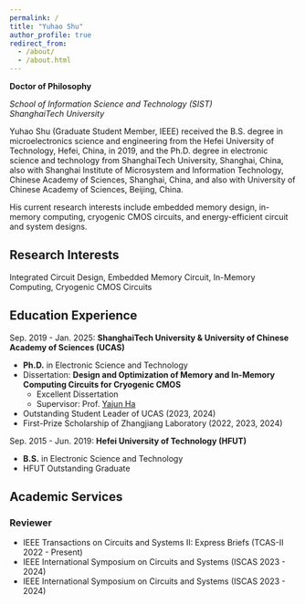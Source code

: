 ```yaml
---
permalink: /
title: "Yuhao Shu"
author_profile: true
redirect_from: 
  - /about/
  - /about.html
---
```


**Doctor of Philosophy**

*School of Information Science and Technology (SIST)*   
*ShanghaiTech University*

Yuhao Shu (Graduate Student Member, IEEE) received the B.S. degree in microelectronics science and engineering from the Hefei University of Technology, Hefei, China, in 2019, and the Ph.D. degree in electronic science and technology from ShanghaiTech University, Shanghai, China, also with Shanghai Institute of Microsystem and Information Technology, Chinese Academy of Sciences, Shanghai, China, and also with University of Chinese Academy of Sciences, Beijing, China.

His current research interests include embedded memory design, in-memory computing, cryogenic CMOS circuits, and energy-efficient circuit and system designs.

## Research Interests
Integrated Circuit Design, Embedded Memory Circuit, In-Memory Computing, Cryogenic CMOS Circuits

## Education Experience
Sep. 2019 - Jan. 2025: **ShanghaiTech University & University of Chinese Academy of Sciences (UCAS)**
* **Ph.D.** in Electronic Science and Technology
* Dissertation: **Design and Optimization of Memory and In-Memory Computing Circuits for Cryogenic CMOS**
  - Excellent Dissertation
  -  Supervisor: Prof. [Yajun Ha](https://sist.shanghaitech.edu.cn/hayj/main.htm)
* Outstanding Student Leader of UCAS (2023, 2024)
* First-Prize Scholarship of Zhangjiang  Laboratory (2022, 2023, 2024)

Sep. 2015 - Jun. 2019: **Hefei University of Technology (HFUT)**
* **B.S.** in Electronic Science and Technology 
* HFUT Outstanding Graduate

## Academic Services
### Reviewer
* IEEE Transactions on Circuits and Systems II: Express Briefs (TCAS-II 2022 - Present)
* IEEE International Symposium on Circuits and Systems (ISCAS 2023 - 2024)
* IEEE International Symposium on Circuits and Systems (ISCAS 2023 - 2024)